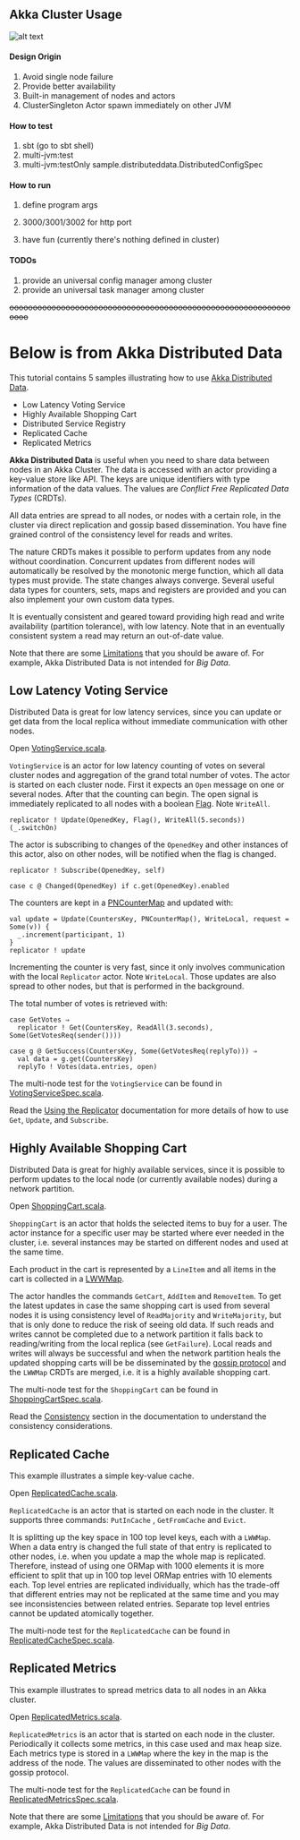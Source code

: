 ## Akka Cluster Usage

![alt text](./akka-cluster-design.png)

#### Design Origin

1. Avoid single node failure
2. Provide better availability
3. Built-in management of nodes and actors
4. ClusterSingleton Actor spawn immediately on other JVM

#### How to test

1. sbt (go to sbt shell)
2. multi-jvm:test
3. multi-jvm:testOnly sample.distributeddata.DistributedConfigSpec

#### How to run

1. define program args
1. 3000/3001/3002 for http port

3. have fun (currently there's nothing defined in cluster)

#### TODOs

1. provide an universal config manager among cluster
2. provide an universal task manager among cluster

~~oooooooooooooooooooooooooooooooooooooooooooooooooooooooooooooooo~~

# Below is from Akka Distributed Data

This tutorial contains 5 samples illustrating how to
use [Akka Distributed Data](https://doc.akka.io/docs/akka/2.6/typed/distributed-data.html).

- Low Latency Voting Service
- Highly Available Shopping Cart
- Distributed Service Registry
- Replicated Cache
- Replicated Metrics

**Akka Distributed Data** is useful when you need to share data between nodes in an Akka Cluster. The data is accessed
with an actor providing a key-value store like API. The keys are unique identifiers with type information of the data
values. The values are _Conflict Free Replicated Data Types_ (CRDTs).

All data entries are spread to all nodes, or nodes with a certain role, in the cluster via direct replication and gossip
based dissemination. You have fine grained control of the consistency level for reads and writes.

The nature CRDTs makes it possible to perform updates from any node without coordination. Concurrent updates from
different nodes will automatically be resolved by the monotonic merge function, which all data types must provide. The
state changes always converge. Several useful data types for counters, sets, maps and registers are provided and you can
also implement your own custom data types.

It is eventually consistent and geared toward providing high read and write availability (partition tolerance), with low
latency. Note that in an eventually consistent system a read may return an out-of-date value.

Note that there are some [Limitations](https://doc.akka.io/docs/akka/2.6/typed/distributed-data.html#limitations) that
you should be aware of. For example, Akka Distributed Data is not intended for _Big Data_.

## Low Latency Voting Service

Distributed Data is great for low latency services, since you can update or get data from the local replica without
immediate communication with other nodes.

Open [VotingService.scala](src/main/scala/sample/distributeddata/VotingService.scala).

`VotingService` is an actor for low latency counting of votes on several cluster nodes and aggregation of the grand
total number of votes. The actor is started on each cluster node. First it expects an `Open` message on one or several
nodes. After that the counting can begin. The open signal is immediately replicated to all nodes with a
boolean [Flag](https://doc.akka.io/docs/akka/2.6/typed/distributed-data.html#flags-and-registers). Note `WriteAll`.

    replicator ! Update(OpenedKey, Flag(), WriteAll(5.seconds))(_.switchOn)

The actor is subscribing to changes of the `OpenedKey` and other instances of this actor, also on other nodes, will be
notified when the flag is changed.

    replicator ! Subscribe(OpenedKey, self)

    case c @ Changed(OpenedKey) if c.get(OpenedKey).enabled

The counters are kept in a [PNCounterMap](https://doc.akka.io/docs/akka/2.6/typed/distributed-data.html#counters) and
updated with:

    val update = Update(CountersKey, PNCounterMap(), WriteLocal, request = Some(v)) {
      _.increment(participant, 1)
    }
    replicator ! update

Incrementing the counter is very fast, since it only involves communication with the local `Replicator` actor.
Note `WriteLocal`. Those updates are also spread to other nodes, but that is performed in the background.

The total number of votes is retrieved with:

    case GetVotes ⇒
      replicator ! Get(CountersKey, ReadAll(3.seconds), Some(GetVotesReq(sender())))
    
    case g @ GetSuccess(CountersKey, Some(GetVotesReq(replyTo))) ⇒
      val data = g.get(CountersKey)
      replyTo ! Votes(data.entries, open)

The multi-node test for the `VotingService` can be found
in [VotingServiceSpec.scala](src/multi-jvm/scala/sample/distributeddata/VotingServiceSpec.scala).

Read the [Using the Replicator](https://doc.akka.io/docs/akka/2.6/typed/distributed-data.html#using-the-replicator)
documentation for more details of how to use `Get`, `Update`, and `Subscribe`.

## Highly Available Shopping Cart

Distributed Data is great for highly available services, since it is possible to perform updates to the local node (or
currently available nodes) during a network partition.

Open [ShoppingCart.scala](src/main/scala/sample/distributeddata/ShoppingCart.scala).

`ShoppingCart` is an actor that holds the selected items to buy for a user. The actor instance for a specific user may
be started where ever needed in the cluster, i.e. several instances may be started on different nodes and used at the
same time.

Each product in the cart is represented by a `LineItem` and all items in the cart is collected in
a [LWWMap](https://doc.akka.io/docs/akka/2.6/typed/distributed-data.html#maps).

The actor handles the commands `GetCart`, `AddItem` and `RemoveItem`. To get the latest updates in case the same
shopping cart is used from several nodes it is using consistency level of `ReadMajority` and `WriteMajority`, but that
is only done to reduce the risk of seeing old data. If such reads and writes cannot be completed due to a network
partition it falls back to reading/writing from the local replica (see `GetFailure`). Local reads and writes will always
be successful and when the network partition heals the updated shopping carts will be be disseminated by
the [gossip protocol](https://en.wikipedia.org/wiki/Gossip_protocol) and the `LWWMap` CRDTs are merged, i.e. it is a
highly available shopping cart.

The multi-node test for the `ShoppingCart` can be found
in [ShoppingCartSpec.scala](src/multi-jvm/scala/sample/distributeddata/ShoppingCartSpec.scala).

Read the [Consistency](https://doc.akka.io/docs/akka/2.6/typed/distributed-data.html#consistency) section in the
documentation to understand the consistency considerations.

## Replicated Cache

This example illustrates a simple key-value cache.

Open [ReplicatedCache.scala](src/main/scala/sample/distributeddata/ReplicatedCache.scala).

`ReplicatedCache` is an actor that is started on each node in the cluster. It supports three commands: `PutInCache`
, `GetFromCache` and `Evict`.

It is splitting up the key space in 100 top level keys, each with a `LWWMap`. When a data entry is changed the full
state of that entry is replicated to other nodes, i.e. when you update a map the whole map is replicated. Therefore,
instead of using one ORMap with 1000 elements it is more efficient to split that up in 100 top level ORMap entries with
10 elements each. Top level entries are replicated individually, which has the trade-off that different entries may not
be replicated at the same time and you may see inconsistencies between related entries. Separate top level entries
cannot be updated atomically together.

The multi-node test for the `ReplicatedCache` can be found
in [ReplicatedCacheSpec.scala](src/multi-jvm/scala/sample/distributeddata/ReplicatedCacheSpec.scala).

## Replicated Metrics

This example illustrates to spread metrics data to all nodes in an Akka cluster.

Open [ReplicatedMetrics.scala](src/main/scala/sample/distributeddata/ReplicatedMetrics.scala).

`ReplicatedMetrics` is an actor that is started on each node in the cluster. Periodically it collects some metrics, in
this case used and max heap size. Each metrics type is stored in a `LWWMap` where the key in the map is the address of
the node. The values are disseminated to other nodes with the gossip protocol.

The multi-node test for the `ReplicatedCache` can be found
in [ReplicatedMetricsSpec.scala](src/multi-jvm/scala/sample/distributeddata/ReplicatedMetricsSpec.scala).

Note that there are some [Limitations](https://doc.akka.io/docs/akka/2.6/typed/distributed-data.html#limitations) that
you should be aware of. For example, Akka Distributed Data is not intended for _Big Data_.
